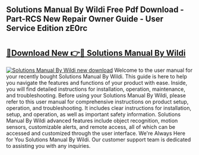 ## Solutions Manual By Wildi Free Pdf Download - Part-RCS New Repair Owner Guide - User Service Edition zE0rc

# <h2><a href="http://bc76876.oget.top/?id=Solutions+Manual+By+Wildi">🔗Download New 👉🔴 Solutions Manual By Wildi</a></h2>

[![Solutions Manual By Wildi new download](https://i.imgur.com/5g1atiW.png)](http://bc76876.oget.top/?id=Solutions+Manual+By+Wildi)
Welcome to the user manual for your recently bought Solutions Manual By Wildi. This guide is here to help you navigate the features and functions of your product with ease. Inside, you will find detailed instructions for installation, operation, maintenance, and troubleshooting. Before using your Solutions Manual By Wildi, please refer to this user manual for comprehensive instructions on product setup, operation, and troubleshooting. It includes clear instructions for installation, setup, and operation, as well as important safety information. Solutions Manual By Wildi advanced features include object recognition, motion sensors, customizable alerts, and remote access, all of which can be accessed and customized through the user interface. We're Always Here for You Solutions Manual By Wildi. Our customer support team is dedicated to assisting you with any inquiries.
